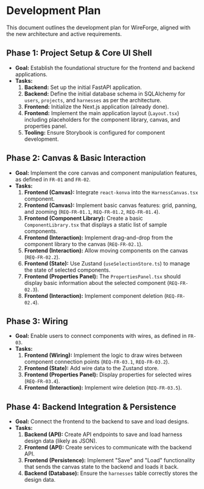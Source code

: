 # Development Plan

This document outlines the development plan for WireForge, aligned with the new architecture and active requirements.

## Phase 1: Project Setup & Core UI Shell

*   **Goal:** Establish the foundational structure for the frontend and backend applications.
*   **Tasks:**
    1.  **Backend:** Set up the initial FastAPI application.
    2.  **Backend:** Define the initial database schema in SQLAlchemy for `users`, `projects`, and `harnesses` as per the architecture.
    3.  **Frontend:** Initialize the Next.js application (already done).
    4.  **Frontend:** Implement the main application layout (`Layout.tsx`) including placeholders for the component library, canvas, and properties panel.
    5.  **Tooling:** Ensure Storybook is configured for component development.

## Phase 2: Canvas & Basic Interaction

*   **Goal:** Implement the core canvas and component manipulation features, as defined in `FR-01` and `FR-02`.
*   **Tasks:**
    1.  **Frontend (Canvas):** Integrate `react-konva` into the `HarnessCanvas.tsx` component.
    2.  **Frontend (Canvas):** Implement basic canvas features: grid, panning, and zooming (`REQ-FR-01.1`, `REQ-FR-01.2`, `REQ-FR-01.4`).
    3.  **Frontend (Component Library):** Create a basic `ComponentLibrary.tsx` that displays a static list of sample components.
    4.  **Frontend (Interaction):** Implement drag-and-drop from the component library to the canvas (`REQ-FR-02.1`).
    5.  **Frontend (Interaction):** Allow moving components on the canvas (`REQ-FR-02.2`).
    6.  **Frontend (State):** Use Zustand (`useSelectionStore.ts`) to manage the state of selected components.
    7.  **Frontend (Properties Panel):** The `PropertiesPanel.tsx` should display basic information about the selected component (`REQ-FR-02.3`).
    8.  **Frontend (Interaction):** Implement component deletion (`REQ-FR-02.4`).

## Phase 3: Wiring

*   **Goal:** Enable users to connect components with wires, as defined in `FR-03`.
*   **Tasks:**
    1.  **Frontend (Wiring):** Implement the logic to draw wires between component connection points (`REQ-FR-03.1`, `REQ-FR-03.2`).
    2.  **Frontend (State):** Add wire data to the Zustand store.
    3.  **Frontend (Properties Panel):** Display properties for selected wires (`REQ-FR-03.4`).
    4.  **Frontend (Interaction):** Implement wire deletion (`REQ-FR-03.5`).

## Phase 4: Backend Integration & Persistence

*   **Goal:** Connect the frontend to the backend to save and load designs.
*   **Tasks:**
    1.  **Backend (API):** Create API endpoints to save and load harness design data (likely as JSON).
    2.  **Frontend (API):** Create services to communicate with the backend API.
    3.  **Frontend (Persistence):** Implement "Save" and "Load" functionality that sends the canvas state to the backend and loads it back.
    4.  **Backend (Database):** Ensure the `harnesses` table correctly stores the design data.
